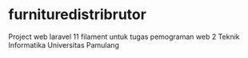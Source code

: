 # furnituredistribrutor
Project web laravel 11 filament untuk tugas pemograman web 2 Teknik Informatika Universitas Pamulang
